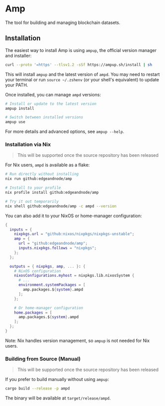 # Amp

The tool for building and managing blockchain datasets.

## Installation

The easiest way to install Amp is using `ampup`, the official version manager and installer:

```sh
curl --proto '=https' --tlsv1.2 -sSf https://ampup.sh/install | sh
```

This will install `ampup` and the latest version of `ampd`. You may need to restart your terminal or run `source ~/.zshenv` (or your shell's equivalent) to update your PATH.

Once installed, you can manage `ampd` versions:

```sh
# Install or update to the latest version
ampup install

# Switch between installed versions
ampup use
```

For more details and advanced options, see `ampup --help`.

### Installation via Nix

> This will be supported once the source repository has been released

For Nix users, `ampd` is available as a flake:

```sh
# Run directly without installing
nix run github:edgeandnode/amp

# Install to your profile
nix profile install github:edgeandnode/amp

# Try it out temporarily
nix shell github:edgeandnode/amp -c ampd --version
```

You can also add it to your NixOS or home-manager configuration:

```nix
{
  inputs = {
    nixpkgs.url = "github:nixos/nixpkgs/nixpkgs-unstable";
    amp = {
      url = "github:edgeandnode/amp";
      inputs.nixpkgs.follows = "nixpkgs";
    };
  };

  outputs = { nixpkgs, amp, ... }: {
    # NixOS configuration
    nixosConfigurations.myhost = nixpkgs.lib.nixosSystem {
      # ...
      environment.systemPackages = [
        amp.packages.${system}.ampd
      ];
    };

    # Or home-manager configuration
    home.packages = [
      amp.packages.${system}.ampd
    ];
  };
}
```

Note: Nix handles version management, so `ampup` is not needed for Nix users.

### Building from Source (Manual)

> This will be supported once the source repository has been released

If you prefer to build manually without using `ampup`:

```sh
cargo build --release -p ampd
```

The binary will be available at `target/release/ampd`.
